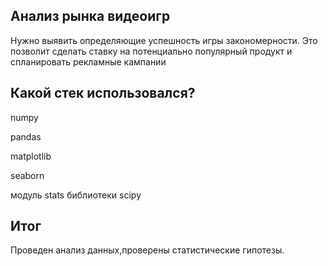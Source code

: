 ## Анализ рынка видеоигр
Нужно выявить определяющие успешность игры закономерности. Это позволит сделать ставку на потенциально популярный продукт и спланировать рекламные кампании
## Какой стек использовался?
numpy

pandas

matplotlib

seaborn

модуль stats библиотеки scipy

## Итог
Проведен анализ данных,проверены статистические гипотезы.
